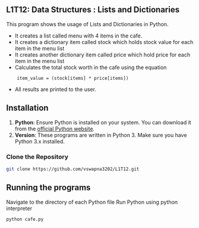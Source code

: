 ## L1T12: Data Structures : Lists and Dictionaries ##

This program shows the usage of Lists and Dictionaries in Python.

- It creates a list called menu with 4 items in the cafe.
- It creates a dictionary item called stock which holds stock value for each item in the menu list
- It creates another dictionary item called price which hold price for each item in the menu list
- Calculates the total stock worth in the cafe using the equation
```
    item_value = (stock[items] * price[items])
```    
- All results are printed to the user.

## Installation
1. **Python**: Ensure Python is installed on your system. You can download it from the [official Python website](https://www.python.org/).
2. **Version**: These programs are written in Python 3. Make sure you have Python 3.x installed.

### Clone the Repository
```bash
git clone https://github.com/vswapna3202/L1T12.git  
```

## Running the programs <br>
Navigate to the directory of each Python file
Run Python using python interpreter
```
python cafe.py

